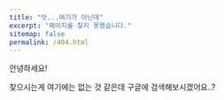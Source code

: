 ```yaml
---
title: "앗...여기가 아닌데"
excerpt: "페이지를 찾지 못했습니다."
sitemap: false
permalink: /404.html
---
```


안녕하세요!

찾으시는게 여기에는 없는 것 같은데 구글에 검색해보시겠어요..?

<script>
  var GOOG_FIXURL_LANG = 'kr';
  var GOOG_FIXURL_SITE = '{{ site.url }}'
</script>
<script src="https://linkhelp.clients.google.com/tbproxy/lh/wm/fixurl.js">
</script>
